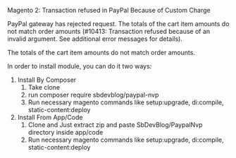 Magento 2: Transaction refused in PayPal Because of Custom Charge

PayPal gateway has rejected request. The totals of the cart item amounts do not match order amounts (#10413: Transaction refused because of an invalid argument. See additional error messages for details).

The totals of the cart item amounts do not match order amounts.

In order to install module, you can do it two ways:

1) Install By Composer
   1) Take clone
   2) run composer require sbdevblog/paypal-nvp
   3) Run necessary magento commands like setup:upgrade, di:compile, static-content:deploy
3) Install From App/Code
   1) Clone and Just extract zip and paste SbDevBlog/PaypalNvp directory inside app/code
   2) Run necessary magento commands like setup:upgrade, di:compile, static-content:deploy



